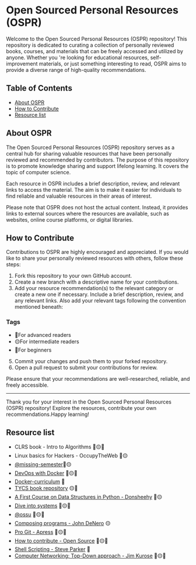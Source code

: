 # Open Sourced Personal Resources (OSPR)

Welcome to the Open Sourced Personal Resources (OSPR) repository! This repository is dedicated to curating a collection
 of personally reviewed books, courses, and materials that can be freely accessed and utilized by anyone. Whether you
're looking for educational resources, self-improvement materials, or just something interesting to read, OSPR aims to
 provide a diverse range of high-quality recommendations.

## Table of Contents

- [About OSPR](#about-ospr)
- [How to Contribute](#how-to-contribute)
- [Resource list](#resource-list)

## About OSPR

The Open Sourced Personal Resources (OSPR) repository serves as a central hub for sharing valuable resources that have
 been personally reviewed and recommended by contributors. The purpose of this repository is to promote knowledge
 sharing and support lifelong learning. It covers the topic of computer science.

Each resource in OSPR includes a brief description, review, and relevant links to access the material. The aim is to
 make it easier for individuals to find reliable and valuable resources in their areas of interest.

Please note that OSPR does not host the actual content. Instead, it provides links to external sources where the
 resources are available, such as websites, online course platforms, or digital libraries.

## How to Contribute

Contributions to OSPR are highly encouraged and appreciated. If you would like to share your personally reviewed
 resources with others, follow these steps:

1. Fork this repository to your own GitHub account.
2. Create a new branch with a descriptive name for your contributions.
3. Add your resource recommendation(s) to the relevant category or create a new one if necessary. Include a brief
 description, review, and any relevant links. Also add your relevant tags following the convention mentioned beneath:
### Tags
- 🔴For advanced readers
- 🟡For intermediate readers
- 🔵For beginners

5. Commit your changes and push them to your forked repository.
6. Open a pull request to submit your contributions for review.

Please ensure that your recommendations are well-researched, reliable, and freely accessible.

---

Thank you for your interest in the Open Sourced Personal Resources (OSPR) repository! Explore the resources, contribute
 your own recommendations.Happy learning!
 

## Resource list


+ CLRS book - Intro to Algorithms 🔵🟡🔴
+ Linux basics for Hackers - OccupyTheWeb 🔵🟡
+ [@missing-semester](https://github.com/missing-semester)🔵🟡
+ [DevOps with Docker](https://devopswithdocker.com) 🔵🟡🔴
+ [Docker-curriculum](https://docker-curriculum.com/) 🔵
+ [TYCS book repository](https://teachyourselfcs.com/) 🟡🔴
+ [A First Course on Data Structures in Python - Donsheehy](https://donsheehy.github.io/datastructures/) 🔵🟡
+ [Dive into systems](https://diveintosystems.org/book/) 🔵🟡🔴
+ [@ossu](https://github.com/ossu) 🔵🟡🔴
+ [Composing programs - John DeNero](https://www.composingprograms.com/) 🟡
+ [Pro Git - Apress](https://git-scm.com/book/en/v2) 🔵🟡🔴
+ [How to contribute - Open Source](https://opensource.guide/how-to-contribute/) 🔵🟡🔴
+ [Shell Scripting - Steve Parker](https://www.shellscript.sh/) 🔵
+ [Computer Networking: Top-Down approach - Jim Kurose](https://beta.computer-networking.info/syllabus/default/index.html) 🔵🟡🔴
